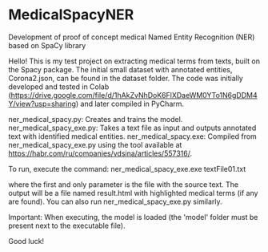 # MedicalSpacyNER
Development of proof of concept medical Named Entity Recognition (NER) based on SpaCy library

Hello! This is my test project on extracting medical terms from texts, built on the Spacy package. The initial small dataset with annotated entities, Corona2.json, can be found in the dataset folder. 
The code was initially developed and tested in Colab (https://drive.google.com/file/d/1hAkZvNhDoK6FlXDaeWM0YTo1N6gDDM4Y/view?usp=sharing) and later compiled in PyCharm.

ner_medical_spacy.py: Creates and trains the model.
ner_medical_spacy_exe.py: Takes a text file as input and outputs annotated text with identified medical entities.
ner_medical_spacy.exe: Compiled from ner_medical_spacy_exe.py using the tool available at https://habr.com/ru/companies/vdsina/articles/557316/.

To run, execute the command:
  ner_medical_spacy_exe.exe textFile01.txt

where the first and only parameter is the file with the source text. The output will be a file named result.html with highlighted medical terms (if any are found). You can also run ner_medical_spacy_exe.py similarly.

Important: When executing, the model is loaded (the 'model' folder must be present next to the executable file).

Good luck!  
